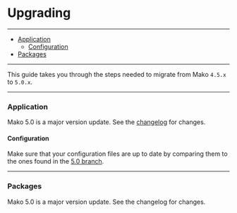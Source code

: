 # Upgrading

--------------------------------------------------------

* [Application](#application)
	- [Configuration](#application:configuration)
* [Packages](#packages)

--------------------------------------------------------

This guide takes you through the steps needed to migrate from Mako ```4.5.x``` to ```5.0.x```.

--------------------------------------------------------

<a id="application"></a>

### Application

Mako 5.0 is a major version update. See the [changelog](:base_url:/changelog) for changes.

<a id="application:configuration"></a>

#### Configuration

Make sure that your configuration files are up to date by comparing them to the ones found in the [5.0 branch](https://github.com/mako-framework/app/tree/5.0).

--------------------------------------------------------

<a id="packages"></a>

### Packages

Mako 5.0 is a major version update. See the changelog for changes.